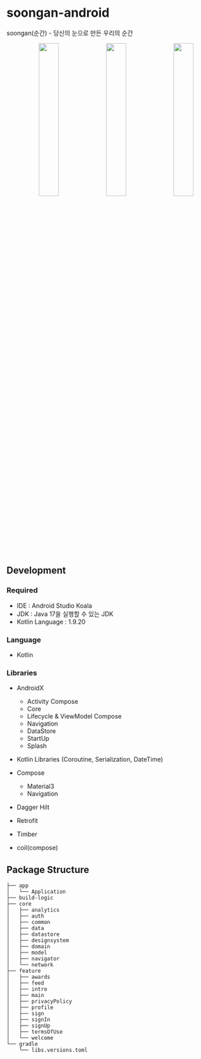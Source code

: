 # soongan-android
soongan(순간) - 당신의 눈으로 만든 우리의 순간

<p align="center">
    <img src="https://github.com/user-attachments/assets/8743f5f3-6597-49cc-a931-574fdf9a6549" width="30%"/>
    <img src="https://github.com/user-attachments/assets/ae2368b4-a2dd-4784-9d13-9bef0662690a" width="30%"/>
    <img src="https://github.com/user-attachments/assets/795721fd-cd05-41b7-9530-e9cae65c5e95" width="30%"/>
</p>

## Development

### Required
- IDE : Android Studio Koala
- JDK : Java 17을 실행할 수 있는 JDK
- Kotlin Language : 1.9.20

### Language
- Kotlin

### Libraries
- AndroidX
    - Activity Compose 
    - Core 
    - Lifecycle & ViewModel Compose 
    - Navigation 
    - DataStore 
    - StartUp 
    - Splash

- Kotlin Libraries (Coroutine, Serialization, DateTime)

- Compose 
    - Material3 
    - Navigation

- Dagger Hilt

- Retrofit

- Timber

- coil(compose)

## Package Structure
```
├── app
│   └── Application
├── build-logic
├── core
│   ├── analytics
│   ├── auth
│   ├── common
│   ├── data
│   ├── datastore
│   ├── designsystem
│   ├── domain
│   ├── model
│   ├── navigator
│   └── network
├── feature
│   ├── awards
│   ├── feed
│   ├── intro
│   ├── main
│   ├── privacyPolicy 
│   ├── profile
│   ├── sign
│   ├── signIn
│   ├── signUp
│   ├── termsOfUse
│   └── welcome
└── gradle
    └── libs.versions.toml
```